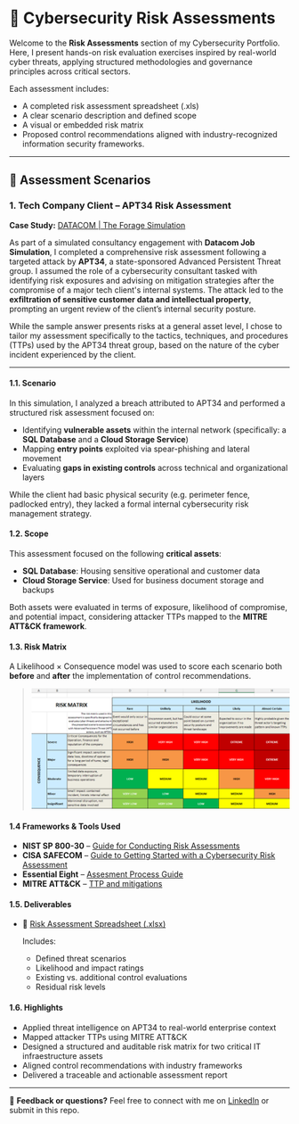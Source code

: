 # 🔐 Cybersecurity Risk Assessments

Welcome to the **Risk Assessments** section of my Cybersecurity Portfolio.  
Here, I present hands-on risk evaluation exercises inspired by real-world cyber threats, applying structured methodologies and governance principles across critical sectors.

Each assessment includes:
- A completed risk assessment spreadsheet (.xls)
- A clear scenario description and defined scope
- A visual or embedded risk matrix
- Proposed control recommendations aligned with industry-recognized information security frameworks.

---

## 📁 Assessment Scenarios

###  1. Tech Company Client – APT34 Risk Assessment  
**Case Study:** [DATACOM | The Forage Simulation](https://www.theforage.com/simulations/datacom/cybersecurity-zm6d)

As part of a simulated consultancy engagement with **Datacom Job Simulation**, I completed a comprehensive risk assessment following a targeted attack by **APT34**, a state-sponsored Advanced Persistent Threat group. I assumed the role of a cybersecurity consultant tasked with identifying risk exposures and advising on mitigation strategies after the compromise of a major tech client's internal systems.
The attack led to the **exfiltration of sensitive customer data and intellectual property**, prompting an urgent review of the client’s internal security posture.

While the sample answer presents risks at a general asset level, I chose to tailor my assessment specifically to the tactics, techniques, and procedures (TTPs) used by the APT34 threat group, based on the nature of the cyber incident experienced by the client.

---

####  1.1. Scenario

  In this simulation, I analyzed a breach attributed to APT34 and performed a structured risk assessment focused on:
  
  - Identifying **vulnerable assets** within the internal network (specifically: a **SQL Database** and a **Cloud Storage Service**)  
  - Mapping **entry points** exploited via spear-phishing and lateral movement  
  - Evaluating **gaps in existing controls** across technical and organizational layers
  
  While the client had basic physical security (e.g. perimeter fence, padlocked entry), they lacked a formal internal cybersecurity risk management strategy.

#### 1.2. Scope

  This assessment focused on the following **critical assets**:
  - **SQL Database**: Housing sensitive operational and customer data  
  - **Cloud Storage Service**: Used for business document storage and backups
  
  Both assets were evaluated in terms of exposure, likelihood of compromise, and potential impact, considering attacker TTPs mapped to the **MITRE ATT&CK framework**.

#### 1.3. Risk Matrix

A Likelihood × Consequence model was used to score each scenario both **before** and **after** the implementation of control recommendations.

> ![Risk Matrix Placeholder](./images/RiskAssesmentCase1.png)  

#### 1.4 Frameworks & Tools Used

- **NIST SP 800-30** – [Guide for Conducting
Risk Assessments](https://nvlpubs.nist.gov/nistpubs/Legacy/SP/nistspecialpublication800-30r1.pdf)
- **CISA SAFECOM** – [Guide to Getting Started with a Cybersecurity Risk Assessment](https://www.cisa.gov/sites/default/files/video/22_1201_safecom_guide_to_cybersecurity_risk_assessment_508-r1.pdf)
- **Essential Eight** – [Assesment Process Guide](https://www.cyber.gov.au/resources-business-and-government/essential-cybersecurity/essential-eight/essential-eight-assessment-process-guide)  
- **MITRE ATT&CK** – [TTP and mitigations](https://attack.mitre.org/)

#### 1.5. Deliverables

- 📄 [Risk Assessment Spreadsheet (.xlsx)](./Docs/Risk%20Assessment%20DataCom-Case%20Study.xlsx)
  
  Includes:
  - Defined threat scenarios
  - Likelihood and impact ratings
  - Existing vs. additional control evaluations
  - Residual risk levels

#### 1.6. Highlights

- Applied threat intelligence on APT34 to real-world enterprise context
- Mapped attacker TTPs using MITRE ATT&CK  
- Designed a structured and auditable risk matrix for two critical IT infraestructure assets
- Aligned control recommendations with industry frameworks  
- Delivered a traceable and actionable assessment report
---

💬 **Feedback or questions?**
Feel free to connect with me on [LinkedIn](https://www.linkedin.com/in/ilce-andrea-aquino-de-hoge-73463593) or submit in this repo.

